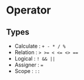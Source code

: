 # Operator

## Types

- Calculate : `+ - * / %`
- Relation : `> >= < <= <> ==`
- Logical : `! && ||`
- Assigner : `=`
- Scope : `::`